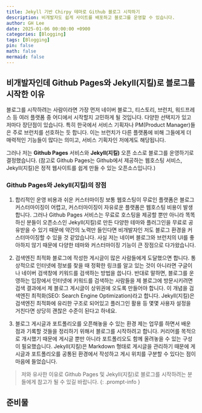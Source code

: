 ```yaml
---
title: Jekyll 기반 Chirpy 테마로 Github 블로그 시작하기
description: 비개발자도 쉽게 사이트를 배포하고 블로그를 운영할 수 있습니다.
author: GH Lee
date: 2025-01-06 00:00:00 +0900
categories: [Blogging]
tags: [Blogging]
pin: false
math: false
mermaid: false
---
```


## 비개발자인데 Github Pages와 Jekyll(지킬)로 블로그를 시작한 이유
블로그를 시작하려는 사람이라면 가장 먼저 네이버 블로그, 티스토리, 브런치, 워드프레스 등 여러 플랫폼 중 어디에서 시작할지 고민하게 될 것입니다. 다양한 선택지가 있고 저마다 장단점이 있습니다. 특히 한국에서 서비스 기획자나 PM(Product Manager)들은 주로 브런치를 선호하는 듯 합니다. 이는 브런치가 다른 플랫폼에 비해 그들에게 더 매력적인 기능들이 많다는 의미고, 서비스 기획자인 저에게도 해당됩니다.

그러나 저는 **Github Pages** 서비스와 **Jekyll(지킬)** 오픈 소스로 블로그를 운영하기로 결정했습니다.
(참고로 Github Pages는 Github에서 제공하는 웹호스팅 서비스, Jekyll(지킬)은 정적 웹사이트를 쉽게 만들 수 있는 오픈소스입니다.)

### Github Pages와 Jekyll(지킬)의 장점
1. 합리적인 운영 비용과 쉬운 커스터마이징
보통 웹호스팅이 무료인 플랫폼은 블로그 커스터마이징이 어렵고, 커스터마이징이 자유로운 플랫폼은 웹호스팅 비용이 발생합니다.
그러나 Github Pages 서비스는 무료로 호스팅을 제공할 뿐만 아니라 똑똑하신 분들이 오픈소스인 Jekyll(지킬)로 만든 다양한 테마와 플러그인을 무료로 공유받을 수 있기 때문에 약간의 노력만 들인다면 비개발자인 저도 블로그 환경을 커스터마이징할 수 있을 것 같았습니다.
사실 저는 네이버 블로그와 브런치의 UI를 좋아하지 않기 때문에 다양한 테마와 커스터마이징 기능이 큰 장점으로 다가왔습니다.

2. 검색엔진 최적화
블로그에 작성한 게시글이 많은 사람들에게 도달했으면 합니다. 통상적으로 인터넷에 정보를 찾을 때 정확한 링크를 알고 있는 것이 아니라면 구글이나 네이버 검색창에 키워드를 검색하는 방법을 씁니다. 반대로 말하면, 블로그를 운영하는 입장에서 인터넷에 키워드를 검색하는 사람들을 제 블로그에 방문시키려면 검색 결과에서 제 블로그 게시글이 상위권에 오도록 만들어야 합니다. 이 개념을 검색엔진 최적화(SEO: Search Engine Optimization)라고 합니다.
Jekyll(지킬)은 검색엔진 최적화에 유리한 구조로 되어있고 플러그인 활용 등 몇몇 사용자 설정을 거친다면 상당히 괜찮은 수준이 된다고 하네요.

3. 블로그 게시글과 포트폴리오를 오픈해놓을 수 있는 환경
제는 업무를 하면서 배운 점과 기록할 것들을 정리하기 위해서 블로그를 시작하려고 합니다. 커리어를 목적으로 개시했기 때문에 게시글 뿐만 아니라 포트폴리오도 함께 올려놓을 수 있는 구성이 필요했습니다.
Jekyll(지킬)은 Markdown 형태로 게시글을 관리하기 때문에 게시글과 포트폴리오를 공통된 환경에서 작성하고 게시 위치를 구분할 수 있다는 점이 마음에 들었습니다.

> 저와 유사한 이유로 Github Pages 및 Jekyll(지킬)로 블로그를 시작하려는 분들에게 참고가 될 수 있길 바랍니다.
{: .prompt-info }

## 준비물
